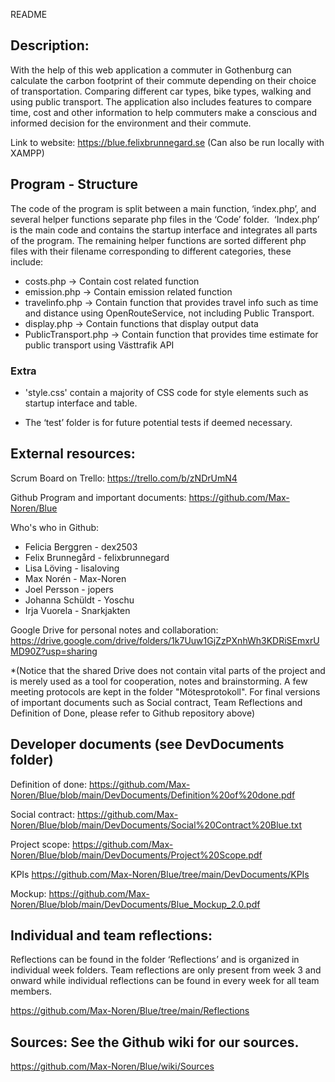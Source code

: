 README

## Description:
With the help of this web application a commuter in Gothenburg can calculate the carbon footprint of their commute depending on their choice of transportation. Comparing different car types, bike types, walking and using public transport. The application also includes features to compare time, cost and other information to help commuters make a conscious and informed decision for the environment and their commute. 

Link to website:
https://blue.felixbrunnegard.se
(Can also be run locally with XAMPP)


## Program - Structure
The code of the program is split between a main function, ‘index.php’, and several helper functions separate php files in the ‘Code’ folder.  ‘Index.php’ is the main code and contains the startup interface and integrates all parts of the program. The remaining helper functions are sorted different php files with their filename corresponding to different categories, these include:
* costs.php -> Contain cost related function
* emission.php -> Contain emission related function
* travelinfo.php -> Contain function that provides travel info such as time and distance using OpenRouteService, not including Public Transport.
* display.php -> Contain functions that display output data
* PublicTransport.php -> Contain function that provides time estimate for public transport using Västtrafik API

### Extra
* 'style.css' contain a majority of CSS code for style elements such as startup interface and table.

* The ‘test’ folder is for future potential tests if deemed necessary.

## External resources:
Scrum Board on Trello:
https://trello.com/b/zNDrUmN4

Github Program and important documents:
https://github.com/Max-Noren/Blue

Who's who in Github:
* Felicia Berggren - dex2503
* Felix Brunnegård - felixbrunnegard
* Lisa Löving - lisaloving
* Max Norén - Max-Noren
* Joel Persson - jopers
* Johanna Schüldt - Yoschu
* Irja Vuorela - Snarkjakten

Google Drive for personal notes and collaboration:
https://drive.google.com/drive/folders/1k7Uuw1GjZzPXnhWh3KDRiSEmxrUMD90Z?usp=sharing

*(Notice that the shared Drive does not contain vital parts of the project and is merely used as a tool for cooperation, notes and brainstorming. A few meeting protocols are kept in the folder "Mötesprotokoll". For final versions of important documents such as Social  contract, Team Reflections and Definition of Done, please refer to Github repository above)

## Developer documents (see DevDocuments folder)

Definition of done:
https://github.com/Max-Noren/Blue/blob/main/DevDocuments/Definition%20of%20done.pdf

Social contract:
https://github.com/Max-Noren/Blue/blob/main/DevDocuments/Social%20Contract%20Blue.txt

Project scope:
https://github.com/Max-Noren/Blue/blob/main/DevDocuments/Project%20Scope.pdf

KPIs
https://github.com/Max-Noren/Blue/tree/main/DevDocuments/KPIs

Mockup:
https://github.com/Max-Noren/Blue/blob/main/DevDocuments/Blue_Mockup_2.0.pdf

## Individual and team reflections:
Reflections can be found in the folder ‘Reflections’ and is organized in individual week folders. Team reflections are only present from week 3 and onward while individual reflections can be found in every week for all team members.

https://github.com/Max-Noren/Blue/tree/main/Reflections

## Sources: See the Github wiki for our sources.
https://github.com/Max-Noren/Blue/wiki/Sources


